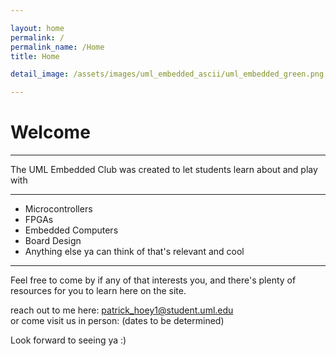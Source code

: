 ```yaml
---

layout: home
permalink: /
permalink_name: /Home
title: Home

detail_image: /assets/images/uml_embedded_ascii/uml_embedded_green.png

---
```


# Welcome
---
The UML Embedded Club was created to let students learn about and play with

<hr>  

* Microcontrollers  
* FPGAs  
* Embedded Computers  
* Board Design  
* Anything else ya can think of that's relevant and cool  

<hr>

Feel free to come by if any of that interests you, and there's plenty of resources for you to learn here on the site.

reach out to me here: patrick_hoey1@student.uml.edu  
or come visit us in person: (dates to be determined)

Look forward to seeing ya :)